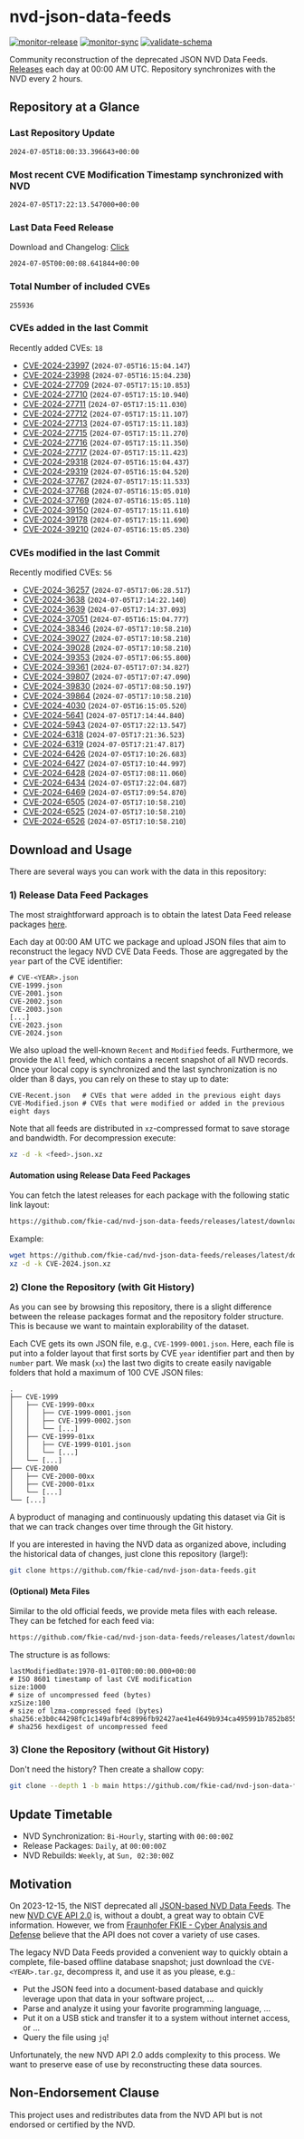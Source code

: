 # nvd-json-data-feeds

[![monitor-release](https://github.com/fkie-cad/nvd-json-data-feeds/actions/workflows/monitor_release.yml/badge.svg)](https://github.com/fkie-cad/nvd-json-data-feeds/actions/workflows/monitor_release.yml)
[![monitor-sync](https://github.com/fkie-cad/nvd-json-data-feeds/actions/workflows/monitor_sync.yml/badge.svg)](https://github.com/fkie-cad/nvd-json-data-feeds/actions/workflows/monitor_sync.yml)
[![validate-schema](https://github.com/fkie-cad/nvd-json-data-feeds/actions/workflows/validate_schema.yml/badge.svg)](https://github.com/fkie-cad/nvd-json-data-feeds/actions/workflows/validate_schema.yml)

Community reconstruction of the deprecated JSON NVD Data Feeds.
[Releases](https://github.com/fkie-cad/nvd-json-data-feeds/releases/latest) each day at 00:00 AM UTC.
Repository synchronizes with the NVD every 2 hours.

## Repository at a Glance

### Last Repository Update

```plain
2024-07-05T18:00:33.396643+00:00
```

### Most recent CVE Modification Timestamp synchronized with NVD

```plain
2024-07-05T17:22:13.547000+00:00
```

### Last Data Feed Release

Download and Changelog: [Click](https://github.com/fkie-cad/nvd-json-data-feeds/releases/latest)

```plain
2024-07-05T00:00:08.641844+00:00
```

### Total Number of included CVEs

```plain
255936
```

### CVEs added in the last Commit

Recently added CVEs: `18`

- [CVE-2024-23997](CVE-2024/CVE-2024-239xx/CVE-2024-23997.json) (`2024-07-05T16:15:04.147`)
- [CVE-2024-23998](CVE-2024/CVE-2024-239xx/CVE-2024-23998.json) (`2024-07-05T16:15:04.230`)
- [CVE-2024-27709](CVE-2024/CVE-2024-277xx/CVE-2024-27709.json) (`2024-07-05T17:15:10.853`)
- [CVE-2024-27710](CVE-2024/CVE-2024-277xx/CVE-2024-27710.json) (`2024-07-05T17:15:10.940`)
- [CVE-2024-27711](CVE-2024/CVE-2024-277xx/CVE-2024-27711.json) (`2024-07-05T17:15:11.030`)
- [CVE-2024-27712](CVE-2024/CVE-2024-277xx/CVE-2024-27712.json) (`2024-07-05T17:15:11.107`)
- [CVE-2024-27713](CVE-2024/CVE-2024-277xx/CVE-2024-27713.json) (`2024-07-05T17:15:11.183`)
- [CVE-2024-27715](CVE-2024/CVE-2024-277xx/CVE-2024-27715.json) (`2024-07-05T17:15:11.270`)
- [CVE-2024-27716](CVE-2024/CVE-2024-277xx/CVE-2024-27716.json) (`2024-07-05T17:15:11.350`)
- [CVE-2024-27717](CVE-2024/CVE-2024-277xx/CVE-2024-27717.json) (`2024-07-05T17:15:11.423`)
- [CVE-2024-29318](CVE-2024/CVE-2024-293xx/CVE-2024-29318.json) (`2024-07-05T16:15:04.437`)
- [CVE-2024-29319](CVE-2024/CVE-2024-293xx/CVE-2024-29319.json) (`2024-07-05T16:15:04.520`)
- [CVE-2024-37767](CVE-2024/CVE-2024-377xx/CVE-2024-37767.json) (`2024-07-05T17:15:11.533`)
- [CVE-2024-37768](CVE-2024/CVE-2024-377xx/CVE-2024-37768.json) (`2024-07-05T16:15:05.010`)
- [CVE-2024-37769](CVE-2024/CVE-2024-377xx/CVE-2024-37769.json) (`2024-07-05T16:15:05.110`)
- [CVE-2024-39150](CVE-2024/CVE-2024-391xx/CVE-2024-39150.json) (`2024-07-05T17:15:11.610`)
- [CVE-2024-39178](CVE-2024/CVE-2024-391xx/CVE-2024-39178.json) (`2024-07-05T17:15:11.690`)
- [CVE-2024-39210](CVE-2024/CVE-2024-392xx/CVE-2024-39210.json) (`2024-07-05T16:15:05.230`)


### CVEs modified in the last Commit

Recently modified CVEs: `56`

- [CVE-2024-36257](CVE-2024/CVE-2024-362xx/CVE-2024-36257.json) (`2024-07-05T17:06:28.517`)
- [CVE-2024-3638](CVE-2024/CVE-2024-36xx/CVE-2024-3638.json) (`2024-07-05T17:14:22.140`)
- [CVE-2024-3639](CVE-2024/CVE-2024-36xx/CVE-2024-3639.json) (`2024-07-05T17:14:37.093`)
- [CVE-2024-37051](CVE-2024/CVE-2024-370xx/CVE-2024-37051.json) (`2024-07-05T16:15:04.777`)
- [CVE-2024-38346](CVE-2024/CVE-2024-383xx/CVE-2024-38346.json) (`2024-07-05T17:10:58.210`)
- [CVE-2024-39027](CVE-2024/CVE-2024-390xx/CVE-2024-39027.json) (`2024-07-05T17:10:58.210`)
- [CVE-2024-39028](CVE-2024/CVE-2024-390xx/CVE-2024-39028.json) (`2024-07-05T17:10:58.210`)
- [CVE-2024-39353](CVE-2024/CVE-2024-393xx/CVE-2024-39353.json) (`2024-07-05T17:06:55.800`)
- [CVE-2024-39361](CVE-2024/CVE-2024-393xx/CVE-2024-39361.json) (`2024-07-05T17:07:34.827`)
- [CVE-2024-39807](CVE-2024/CVE-2024-398xx/CVE-2024-39807.json) (`2024-07-05T17:07:47.090`)
- [CVE-2024-39830](CVE-2024/CVE-2024-398xx/CVE-2024-39830.json) (`2024-07-05T17:08:50.197`)
- [CVE-2024-39864](CVE-2024/CVE-2024-398xx/CVE-2024-39864.json) (`2024-07-05T17:10:58.210`)
- [CVE-2024-4030](CVE-2024/CVE-2024-40xx/CVE-2024-4030.json) (`2024-07-05T16:15:05.520`)
- [CVE-2024-5641](CVE-2024/CVE-2024-56xx/CVE-2024-5641.json) (`2024-07-05T17:14:44.840`)
- [CVE-2024-5943](CVE-2024/CVE-2024-59xx/CVE-2024-5943.json) (`2024-07-05T17:22:13.547`)
- [CVE-2024-6318](CVE-2024/CVE-2024-63xx/CVE-2024-6318.json) (`2024-07-05T17:21:36.523`)
- [CVE-2024-6319](CVE-2024/CVE-2024-63xx/CVE-2024-6319.json) (`2024-07-05T17:21:47.817`)
- [CVE-2024-6426](CVE-2024/CVE-2024-64xx/CVE-2024-6426.json) (`2024-07-05T17:10:26.683`)
- [CVE-2024-6427](CVE-2024/CVE-2024-64xx/CVE-2024-6427.json) (`2024-07-05T17:10:44.997`)
- [CVE-2024-6428](CVE-2024/CVE-2024-64xx/CVE-2024-6428.json) (`2024-07-05T17:08:11.060`)
- [CVE-2024-6434](CVE-2024/CVE-2024-64xx/CVE-2024-6434.json) (`2024-07-05T17:22:04.687`)
- [CVE-2024-6469](CVE-2024/CVE-2024-64xx/CVE-2024-6469.json) (`2024-07-05T17:09:54.870`)
- [CVE-2024-6505](CVE-2024/CVE-2024-65xx/CVE-2024-6505.json) (`2024-07-05T17:10:58.210`)
- [CVE-2024-6525](CVE-2024/CVE-2024-65xx/CVE-2024-6525.json) (`2024-07-05T17:10:58.210`)
- [CVE-2024-6526](CVE-2024/CVE-2024-65xx/CVE-2024-6526.json) (`2024-07-05T17:10:58.210`)


## Download and Usage

There are several ways you can work with the data in this repository:

### 1) Release Data Feed Packages

The most straightforward approach is to obtain the latest Data Feed release packages [here](https://github.com/fkie-cad/nvd-json-data-feeds/releases/latest).

Each day at 00:00 AM UTC we package and upload JSON files that aim to reconstruct the legacy NVD CVE Data Feeds.
Those are aggregated by the `year` part of the CVE identifier:

```
# CVE-<YEAR>.json
CVE-1999.json
CVE-2001.json
CVE-2002.json
CVE-2003.json
[...]
CVE-2023.json
CVE-2024.json
```

We also upload the well-known `Recent` and `Modified` feeds.
Furthermore, we provide the `All` feed, which contains a recent snapshot of all NVD records.
Once your local copy is synchronized and the last synchronization is no older than 8 days, you can rely on these to stay up to date:

```plain
CVE-Recent.json   # CVEs that were added in the previous eight days
CVE-Modified.json # CVEs that were modified or added in the previous eight days
```

Note that all feeds are distributed in `xz`-compressed format to save storage and bandwidth.
For decompression execute:

```sh
xz -d -k <feed>.json.xz
```

#### Automation using Release Data Feed Packages

You can fetch the latest releases for each package with the following static link layout:

```sh
https://github.com/fkie-cad/nvd-json-data-feeds/releases/latest/download/CVE-<YEAR>.json.xz
```

Example:

```sh
wget https://github.com/fkie-cad/nvd-json-data-feeds/releases/latest/download/CVE-2024.json.xz
xz -d -k CVE-2024.json.xz
```

### 2) Clone the Repository (with Git History)

As you can see by browsing this repository, there is a slight difference between the release packages format and the repository folder structure.
This is because we want to maintain explorability of the dataset.

Each CVE gets its own JSON file, e.g., `CVE-1999-0001.json`.
Here, each file is put into a folder layout that first sorts by CVE `year` identifier part and then by `number` part.
We mask (`xx`) the last two digits to create easily navigable folders that hold a maximum of 100 CVE JSON files:

```plain
.
├── CVE-1999
│   ├── CVE-1999-00xx
│   │   ├── CVE-1999-0001.json
│   │   ├── CVE-1999-0002.json
│   │   └── [...]
│   ├── CVE-1999-01xx
│   │   ├── CVE-1999-0101.json
│   │   └── [...]
│   └── [...]
├── CVE-2000
│   ├── CVE-2000-00xx
│   ├── CVE-2000-01xx
│   └── [...]
└── [...]
```

A byproduct of managing and continuously updating this dataset via Git is that we can track changes over time through the Git history.

If you are interested in having the NVD data as organized above, including the historical data of changes, just clone this repository (large!):

```sh
git clone https://github.com/fkie-cad/nvd-json-data-feeds.git
```

#### (Optional) Meta Files

Similar to the old official feeds, we provide meta files with each release. They can be fetched for each feed via:

```sh
https://github.com/fkie-cad/nvd-json-data-feeds/releases/latest/download/CVE-<YEAR>.meta
```

The structure is as follows:

```plain
lastModifiedDate:1970-01-01T00:00:00.000+00:00                          # ISO 8601 timestamp of last CVE modification
size:1000                                                               # size of uncompressed feed (bytes)
xzSize:100                                                              # size of lzma-compressed feed (bytes)
sha256:e3b0c44298fc1c149afbf4c8996fb92427ae41e4649b934ca495991b7852b855 # sha256 hexdigest of uncompressed feed
```

### 3) Clone the Repository (without Git History)

Don't need the history? Then create a shallow copy:

```sh
git clone --depth 1 -b main https://github.com/fkie-cad/nvd-json-data-feeds.git
```


## Update Timetable

* NVD Synchronization: `Bi-Hourly`, starting with `00:00:00Z`
* Release Packages: `Daily`, at `00:00:00Z`
* NVD Rebuilds: `Weekly`, at `Sun, 02:30:00Z`


## Motivation

On 2023-12-15, the NIST deprecated all [JSON-based NVD Data Feeds](https://nvd.nist.gov/vuln/data-feeds#divRetirementBanner-1).
The new [NVD CVE API 2.0](https://nvd.nist.gov/developers/vulnerabilities) is, without a doubt, a great way to obtain CVE information.
However, we from [Fraunhofer FKIE - Cyber Analysis and Defense](https://www.fkie.fraunhofer.de/en/departments/cad.html) believe that the API does not cover a variety of use cases.

The legacy NVD Data Feeds provided a convenient way to quickly obtain a complete, file-based offline database snapshot; just download the `CVE-<YEAR>.tar.gz`, decompress it, and use it as you please, e.g.:

- Put the JSON feed into a document-based database and quickly leverage upon that data in your software project, ...
- Parse and analyze it using your favorite programming language, ...
- Put it on a USB stick and transfer it to a system without internet access, or ...
- Query the file using `jq`!

Unfortunately, the new NVD API 2.0 adds complexity to this process.
We want to preserve ease of use by reconstructing these data sources.

## Non-Endorsement Clause

This project uses and redistributes data from the NVD API but is not endorsed or certified by the NVD.